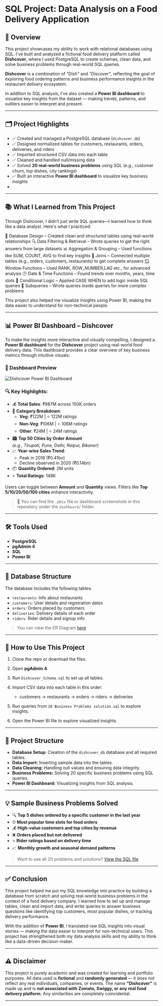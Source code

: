 # SQL Project: Data Analysis on a Food Delivery Application

## 📌 Overview

This project showcases my ability to work with relational databases using SQL. I’ve built and analyzed a fictional food delivery platform called **Dishcover**, where I used PostgreSQL to create schemas, clean data, and solve business problems through real-world SQL queries.

**Dishcover** is a combination of *"Dish"* and *"Discover"*, reflecting the goal of exploring food ordering patterns and business performance insights in the restaurant delivery ecosystem.

In addition to SQL analysis, I’ve also created a **Power BI dashboard** to visualize key insights from the dataset — making trends, patterns, and outliers easier to interpret and present.

---

## 🗂️ Project Highlights

* ✅ Created and managed a PostgreSQL database (`dishcover_db`)
* ✅ Designed normalized tables for customers, restaurants, orders, deliveries, and riders
* ✅ Imported structured CSV data into each table
* ✅ Cleaned and handled null/missing data
* ✅ Solved **20 real-world business problems** using SQL (e.g., customer churn, top dishes, city rankings)
* ✅ Built an interactive **Power BI dashboard** to visualize key business insights
* 

---
## 📚 What I Learned from This Project
Through Dishcover, I didn’t just write SQL queries—I learned how to think like a data analyst. Here's what I practiced:

📌 Database Design – Created clean and structured tables using real-world relationships
🔍 Data Filtering & Retrieval – Wrote queries to get the right answers from large datasets
📊 Aggregation & Grouping – Used functions like SUM, COUNT, AVG to find key insights
🔗 Joins – Connected multiple tables (e.g., orders, customers, restaurants) to get complete answers
🪟 Window Functions – Used RANK, ROW_NUMBER,LAG etc., for advanced analysis
🕒 Date & Time Functions – Found trends over months, years, time slots
🔁 Conditional Logic – Applied CASE WHEN to add logic inside SQL queries
🧠 Subqueries – Wrote queries inside queries for more complex problems

This project also helped me visualize insights using Power BI, making the data easier to understand for non-technical people.

---
## 📊 Power BI Dashboard – Dishcover

To make the insights more interactive and visually compelling, I designed a **Power BI dashboard** for the **Dishcover** project using real-world food delivery data. This dashboard provides a clear overview of key business metrics through intuitive visuals:

### 📸 Dashboard Preview

![Dishcover Power BI Dashboard](dashboard/(https://github.com/user-attachments/assets/bc6a5669-bb38-458a-970d-324056c773bf)
)

### 🔍 Key Highlights:

- 💰 **Total Sales**: ₹987M across 150K orders  
- 🍛 **Category Breakdown**:
  - **Veg**: ₹122M | ⭐ 122M ratings  
  - **Non-Veg**: ₹106M | ⭐ 106M ratings  
  - **Other**: ₹24M | ⭐ 24M ratings  
- 🏙️ **Top 50 Cities by Order Amount**  
  *(e.g., Tirupati, Pune, Delhi, Raipur, Bikaner)*
- 📈 **Year-wise Sales Trend**:
  - Peak in 2018 (₹0.41bn)
  - Decline observed in 2020 (₹0.14bn)
- 📦 **Quantity Ordered**: 2M units  
- ⭐ **Total Ratings**: 148K  

Users can toggle between **Amount** and **Quantity** views. Filters like **Top 5/10/20/50/100 cities** enhance interactivity.

> 📁 You can find the `.pbix` file or dashboard screenshots in this repository under the `dashboard/` folder.

---

## 🛠️ Tools Used

* **PostgreSQL**
* **pgAdmin 4**
* **SQL**
* **Power BI**

---

## 🧱 Database Structure

The database includes the following tables:

* `restaurants`: Info about restaurants
* `customers`: User details and registration dates
* `orders`: Orders placed by customers
* `deliveries`: Delivery details of each order
* `riders`: Rider details and signup info

> You can view the ER Diagram [here](https://github.com/Garima-Khandelwal-1/Dishcover/blob/main/erd.png?raw=true)

---

## 🚀 How to Use This Project

1. Clone the repo or download the files.
2. Open **pgAdmin 4**.
3. Run `Dishcover_Schema.sql` to set up all tables.
4. Import CSV data into each table in this order:

   * customers → restaurants → orders → riders → deliveries
5. Run queries from `20 Business Problems solution.sql` to explore insights.
6. Open the Power BI file to explore visualized insights.

---

## 📁 Project Structure

* **Database Setup:** Creation of the `dishcover_db` database and all required tables.
* **Data Import:** Inserting sample data into the tables.
* **Data Cleaning:** Handling null values and ensuring data integrity.
* **Business Problems:** Solving 20 specific business problems using SQL queries.
* **Power BI Dashboard:** Visualizing insights from SQL analysis.

---

## 💡 Sample Business Problems Solved

* 🔍 **Top 5 dishes ordered by a specific customer in the last year**
* ⏰ **Most popular time slots for food orders**
* 💰 **High-value customers and top cities by revenue**
* ❌ **Orders placed but not delivered**
* ⭐ **Rider ratings based on delivery time**
* 📈 **Monthly growth and seasonal demand patterns**

> Want to see all 20 problems and solutions? [View the SQL file](https://github.com/Garima-Khandelwal-1/Dishcover/blob/main/20%20Business%20Problems%20solution.sql)

---

## ✅ Conclusion

This project helped me put my SQL knowledge into practice by building a database from scratch and solving real-world business problems in the context of a food delivery company. I learned how to set up and manage tables, clean and import data, and write queries to answer business questions like identifying top customers, most popular dishes, or tracking delivery performance.

With the addition of **Power BI**, I translated raw SQL insights into visual stories — making the data easier to interpret for non-technical users. This project has strengthened both my data analysis skills and my ability to think like a data-driven decision-maker.

---

## ⚠️ Disclaimer

This project is purely academic and was created for learning and portfolio purposes. All data used is **fictional** and **randomly generated** — it does not reflect any real individuals, companies, or events. The name **"Dishcover"** is made up and is **not associated with Zomato, Swiggy, or any real food delivery platform**. Any similarities are completely coincidental.

---


